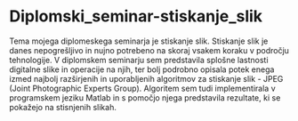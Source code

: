 # Diplomski_seminar-stiskanje_slik

Tema mojega diplomeskega seminarja je stiskanje slik. Stiskanje slik je danes nepogrešljivo in nujno potrebeno na skoraj vsakem koraku v področju tehnologije. V diplomskem seminarju sem predstavila splošne lastnosti digitalne slike in operacije na njih, ter bolj podrobno opisala potek enega izmed najbolj razširjenih in uporabljenih algoritmov za stiskanje slik - JPEG (Joint Photographic Experts Group). Algoritem sem tudi implementirala v programskem jeziku Matlab in s pomočjo njega predstavila rezultate, ki se pokažejo na stisnjenih slikah. 
